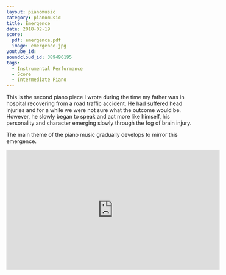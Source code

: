 ```yaml
---
layout: pianomusic
category: pianomusic
title: Emergence
date: 2018-02-19
score:
  pdf: emergence.pdf
  image: emergence.jpg
youtube_id:
soundcloud_id: 389496195
tags:
  - Instrumental Performance
  - Score
  - Intermediate Piano
---
```


This is the second piano piece I wrote during the time my father was in hospital recovering from a road traffic accident. He had suffered head injuries and for a while we were not sure what the outcome would be. However, he slowly began to speak and act more like himself, his personality and character emerging slowly through the fog of brain injury.

The main theme of the piano music gradually develops to mirror this emergence.

<iframe width="560" height="315" src="https://www.youtube.com/embed/9nx49-84gX8" frameborder="0" allow="accelerometer; autoplay; clipboard-write; encrypted-media; gyroscope; picture-in-picture" allowfullscreen></iframe>
